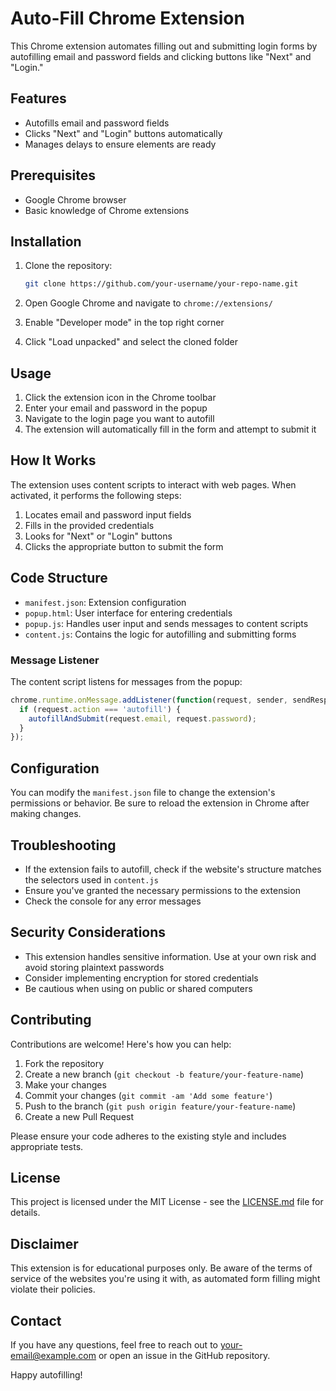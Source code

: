 # Auto-Fill Chrome Extension

This Chrome extension automates filling out and submitting login forms by autofilling email and password fields and clicking buttons like "Next" and "Login."

## Features

- Autofills email and password fields
- Clicks "Next" and "Login" buttons automatically
- Manages delays to ensure elements are ready

## Prerequisites

- Google Chrome browser
- Basic knowledge of Chrome extensions

## Installation

1. Clone the repository:
   ```bash
   git clone https://github.com/your-username/your-repo-name.git
   ```

2. Open Google Chrome and navigate to `chrome://extensions/`
3. Enable "Developer mode" in the top right corner
4. Click "Load unpacked" and select the cloned folder

## Usage

1. Click the extension icon in the Chrome toolbar
2. Enter your email and password in the popup
3. Navigate to the login page you want to autofill
4. The extension will automatically fill in the form and attempt to submit it

## How It Works

The extension uses content scripts to interact with web pages. When activated, it performs the following steps:

1. Locates email and password input fields
2. Fills in the provided credentials
3. Looks for "Next" or "Login" buttons
4. Clicks the appropriate button to submit the form

## Code Structure

- `manifest.json`: Extension configuration
- `popup.html`: User interface for entering credentials
- `popup.js`: Handles user input and sends messages to content scripts
- `content.js`: Contains the logic for autofilling and submitting forms

### Message Listener

The content script listens for messages from the popup:

```javascript
chrome.runtime.onMessage.addListener(function(request, sender, sendResponse) {
  if (request.action === 'autofill') {
    autofillAndSubmit(request.email, request.password);
  }
});
```

## Configuration

You can modify the `manifest.json` file to change the extension's permissions or behavior. Be sure to reload the extension in Chrome after making changes.

## Troubleshooting

- If the extension fails to autofill, check if the website's structure matches the selectors used in `content.js`
- Ensure you've granted the necessary permissions to the extension
- Check the console for any error messages

## Security Considerations

- This extension handles sensitive information. Use at your own risk and avoid storing plaintext passwords
- Consider implementing encryption for stored credentials
- Be cautious when using on public or shared computers

## Contributing

Contributions are welcome! Here's how you can help:

1. Fork the repository
2. Create a new branch (`git checkout -b feature/your-feature-name`)
3. Make your changes
4. Commit your changes (`git commit -am 'Add some feature'`)
5. Push to the branch (`git push origin feature/your-feature-name`)
6. Create a new Pull Request

Please ensure your code adheres to the existing style and includes appropriate tests.

## License

This project is licensed under the MIT License - see the [LICENSE.md](LICENSE.md) file for details.

## Disclaimer

This extension is for educational purposes only. Be aware of the terms of service of the websites you're using it with, as automated form filling might violate their policies.

## Contact

If you have any questions, feel free to reach out to [your-email@example.com](mailto:your-email@example.com) or open an issue in the GitHub repository.

Happy autofilling!
